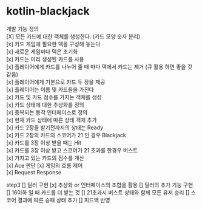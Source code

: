 # kotlin-blackjack

개발 기능 정의  
[X] 모든 카드에 대한 객체를 생성한다. (카드 모양 숫자 분리)    
[x] 카드 게임에 필요한 덱을 구성해 놓는다  
    [x] 새로운 게임마다 덱은 초기화  
    [x] 카드는 미리 생성된 카드를 사용  
    [x] 플레이어에게 카드를 나누어 줄 때 마다 덱에서 카드는 제거 (큐 활용 하면 좋을 것 같음)    
    [x] 플레이어에게 기본으로 카드 두 장을 제공  
[x] 플레이어는 이름 및 카드들을 가진다  
    [x] 카드 및 카드 점수를 가지는 객체를 생성  
[x] 카드 상태에 대한 추상화를 정의  
    [x] 중복되는 동작 인터페이스로 정의  
    [x] 현재 카드 상태에 따른 상태 객체 추가  
        [x] 카드 2장을 받기전까지의 상태는 Ready  
        [x] 카드 2장의 카드의 스코어가 21 인 경우 Blackjack  
        [x] 카드를 3장 이상 받을 때는 Hit  
        [x] 카드를 3장 이상 받고 스코어가 21 초과를 한경우 버스트    
[x] 가지고 있는 카드의 점수를 계산    
    [x] Ace 판단
[x] 게임의 흐름 제어  
[x] Request Response  


step3
[] 딜러 구현
    [x] 추상화 or 인터페이스의 조합을 활용
    [] 딜러의 추가 기능 구현
        [] 16이하 일 때 카드를 더 받는 것
        [] 21초과시 버스트 상태와 함께 모든 유저 승리
[] 스코어 결과에 따른 승패 상태 추가
[] 피드백 반영
